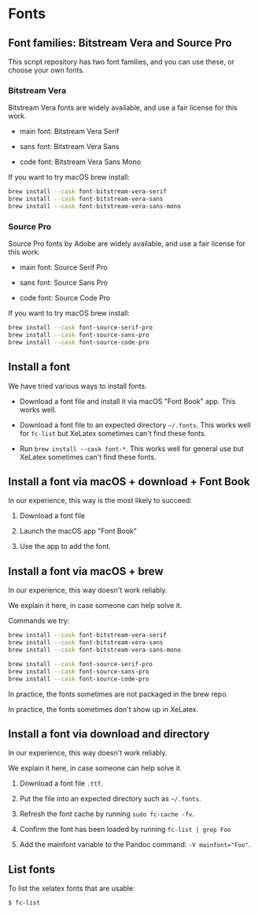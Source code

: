 # Fonts


## Font families: Bitstream Vera and Source Pro

This script repository has two font families,
and you can use these, or choose your own fonts.


### Bitstream Vera 

Bitstream Vera fonts are widely available, and use a fair license for this work.

  * main font: Bitstream Vera Serif

  * sans font: Bitstream Vera Sans

  * code font: Bitstream Vera Sans Mono

If you want to try macOS brew install:

```sh
brew install --cask font-bitstream-vera-serif
brew install --cask font-bitstream-vera-sans
brew install --cask font-bitstream-vera-sans-mono
```


### Source Pro

Source Pro fonts by Adobe are widely available, and use a fair license for this work.

  * main font: Source Serif Pro

  * sans font: Source Sans Pro

  * code font: Source Code Pro

If you want to try macOS brew install:

```sh
brew install --cask font-source-serif-pro
brew install --cask font-source-sans-pro
brew install --cask font-source-code-pro
```


## Install a font

We have tried various ways to install fonts.

  * Download a font file and install it via macOS "Font Book" app. This works well.

  * Download a font file to an expected directory `~/.fonts`. This works well for `fc-list` but XeLatex sometimes can't find these fonts.

  * Run `brew install --cask font-*`. This works well for general use but XeLatex sometimes can't find these fonts.


## Install a font via macOS + download + Font Book

In our experience, this way is the most likely to succeed:

  1. Download a font file

  2. Launch the macOS app "Font Book"

  3. Use the app to add the font.


## Install a font via macOS + brew 

In our experience, this way doesn't work reliably.

We explain it here, in case someone can help solve it.

Commands we try:

```sh
brew install --cask font-bitstream-vera-serif
brew install --cask font-bitstream-vera-sans
brew install --cask font-bitstream-vera-sans-mono

brew install --cask font-source-serif-pro
brew install --cask font-source-sans-pro
brew install --cask font-source-code-pro
```

In practice, the fonts sometimes are not packaged in the brew repo.

In practice, the fonts sometimes don't show up in XeLatex.


## Install a font via download and directory

In our experience, this way doesn't work reliably.

We explain it here, in case someone can help solve it.

  1. Download a font file `.ttf`.

  2. Put the file into an expected directory such as `~/.fonts`.

  3. Refresh the font cache by running `sudo fc-cache -fv`.

  4. Confirm the font has been loaded by running `fc-list | grep Foo`

  5. Add the mainfont variable to the Pandoc command: `-V mainfont="Foo"`.


## List fonts

To list the xelatex fonts that are usable:

```sh
$ fc-list
````
